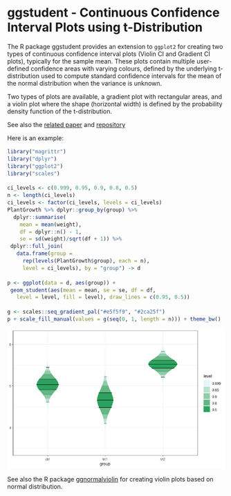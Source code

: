 ggstudent - Continuous Confidence Interval Plots using t-Distribution
============================================

The R package ggstudent provides an extension to `ggplot2` for creating two types of continuous confidence interval plots (Violin CI and Gradient CI plots), typically for the sample mean. These plots contain multiple user-defined confidence areas with varying colours, defined by the underlying t-distribution used to compute standard confidence intervals for the mean of the normal distribution when the variance is unknown.

Two types of plots are available, a gradient plot with rectangular areas, and a violin plot where the shape (horizontal width) is defined by the probability density function of the t-distribution.

See also the [related paper](https://arxiv.org/pdf/2002.07671) and [repository](https://github.com/helske/statvis)

Here is an example:
```r
library("magrittr")
library("dplyr")
library("ggplot2")
library("scales")

ci_levels <- c(0.999, 0.95, 0.9, 0.8, 0.5)
n <- length(ci_levels)
ci_levels <- factor(ci_levels, levels = ci_levels)
PlantGrowth %>% dplyr::group_by(group) %>%
  dplyr::summarise(
    mean = mean(weight),
    df = dplyr::n() - 1,
    se = sd(weight)/sqrt(df + 1)) %>%
 dplyr::full_join(
   data.frame(group =
     rep(levels(PlantGrowth$group), each = n),
     level = ci_levels), by = "group") -> d

p <- ggplot(data = d, aes(group)) +
 geom_student(aes(mean = mean, se = se, df = df,
   level = level, fill = level), draw_lines = c(0.95, 0.5))

g <- scales::seq_gradient_pal("#e5f5f9", "#2ca25f")
p + scale_fill_manual(values = g(seq(0, 1, length = n))) + theme_bw()
```
![](man/figures/example.png)

See also the R package [ggnormalviolin](https://github.com/wjschne/ggnormalviolin) for creating violin plots based on normal distribution.
